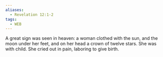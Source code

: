 ```yaml
---
aliases:
  - Revelation 12:1-2
tags:
  - WEB
---
```

A great sign was seen in heaven: a woman clothed with the sun, and the moon under her feet, and on her head a crown of twelve stars. She was with child. She cried out in pain, laboring to give birth.